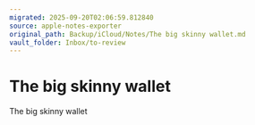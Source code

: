 ```yaml
---
migrated: 2025-09-20T02:06:59.812840
source: apple-notes-exporter
original_path: Backup/iCloud/Notes/The big skinny wallet.md
vault_folder: Inbox/to-review
---
```

# The big skinny wallet

The big skinny wallet 
